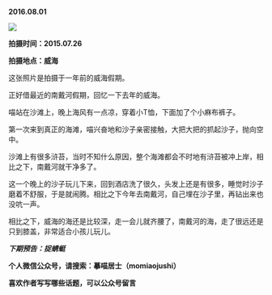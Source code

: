 
          
            
**2016.08.01**



![](//upload-images.jianshu.io/upload_images/51001-c0779205745eccf0.jpg)




**拍摄时间：2015.07.26**

**拍摄地点：威海**

这张照片是拍摄于一年前的威海假期。

正好借最近的南戴河假期，回忆一下去年的威海。

喵站在沙滩上，晚上海风有一点凉，穿着小T恤，下面加了个小麻布裤子。

第一次来到真正的海滩，喵兴奋地和沙子亲密接触，大把大把的抓起沙子，抛向空中。

沙滩上有很多浒苔，当时不知什么原因，整个海滩都会不时地有浒苔被冲上岸，相比之下，南戴河就干净多了。

这一个晚上的沙子玩儿下来，回到酒店洗了很久，头发上还是有很多，睡觉时沙子磨着不舒服，于是就闹腾。相比之下今年去南戴河，自己埋在沙子里，再钻出来也没吭一声。

相比之下，威海的海还是比较深，走一会儿就齐腰了，南戴河的海，走了很远还是只到膝盖，非常适合小孩儿玩儿。


***下期预告：捉蜻蜓***


**个人微信公众号，请搜索：摹喵居士（momiaojushi）**

**喜欢作者写写哪些话题，可以公众号留言**

          
        